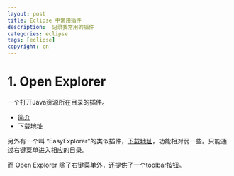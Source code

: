 ```yaml
---
layout: post
title: Eclipse 中常用插件
description:  记录我常用的插件
categories: eclipse
tags: [eclipse]
copyright: cn
---
```


# 1. Open Explorer

一个打开Java资源所在目录的插件。

* [简介](http://blog.samsonis.me/2009/02/open-explorer-plugin-for-eclipse/)
* [下载地址](https://github.com/samsonw/OpenExplorer/downloads)

另外有一个叫 “EasyExplorer”的类似插件，[下载地址](http://sourceforge.net/projects/easystruts/?source=dlp)，功能相对弱一些。只能通过右键菜单进入相应的目录。

而 Open Explorer 除了右键菜单外，还提供了一个toolbar按钮。



